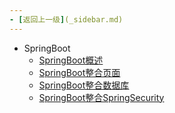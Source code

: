 ```yaml
---
- [返回上一级](_sidebar.md)
---
```

- SpringBoot
  - [SpringBoot概述](backend/SpringBoot/SpringBoot.md)
  - [SpringBoot整合页面](backend/SpringBoot/使用SpringBoot整合前端页面.md)
  - [SpringBoot整合数据库](backend/SpringBoot/SpringBoot整合数据库.md)
  - [SpringBoot整合SpringSecurity](backend/SpringBoot/SpringBoot整合SpringSecurity.md)
